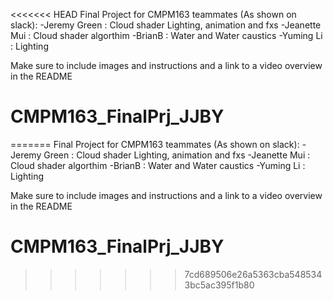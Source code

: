 <<<<<<< HEAD
Final Project for CMPM163
teammates (As shown on slack):
-Jeremy Green : Cloud shader Lighting, animation and fxs
-Jeanette Mui : Cloud shader algorthim
-BrianB : Water and Water caustics
-Yuming Li : Lighting

Make sure to include images and instructions and a link to a video overview in the README

# CMPM163_FinalPrj_JJBY
=======
Final Project for CMPM163
teammates (As shown on slack):
-Jeremy Green : Cloud shader Lighting, animation and fxs
-Jeanette Mui : Cloud shader algorthim
-BrianB : Water and Water caustics
-Yuming Li : Lighting

Make sure to include images and instructions and a link to a video overview in the README

# CMPM163_FinalPrj_JJBY
>>>>>>> 7cd689506e26a5363cba5485343bc5ac395f1b80
